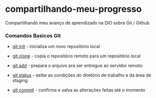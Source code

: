 # compartilhando-meu-progresso
Compartilhando meu avanço de aprendizado na DIO sobre Git / Github

### Comandos Basicos Git

- [git init](git-init.md) - inicializa um novo repositório local
    
- [git clone](git-clone.md) - copia o repositório remoto para um repositório local
    
- [git add](git-add.md) - prepara o arquivo pra ser entregue ao servidor remoto

- [git status](git-status.md) - exibe as condições do diretório de trabalho e da área de staging
 
- [git commit](git-commit.md) - confirma e salva as alterações feitas até o momento

  
